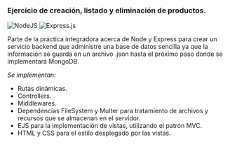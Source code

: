 ### Ejercicio de creación, listado y eliminación de productos. 

![NodeJS](https://img.shields.io/badge/node.js-%2343853D.svg?style=for-the-badge&logo=node.js&logoColor=white) ![Express.js](https://img.shields.io/badge/express.js-%23404d59.svg?style=for-the-badge&logo=express&logoColor=%2361DAFB)

Parte de la práctica integradora acerca de Node y Express para crear un servicio backend que administre una base de datos sencilla ya que la información se guarda en un archivo .json hasta el próximo paso donde se implementará MongoDB.

*Se implementan:*
- Rutas dinámicas.
- Controllers.
- Middlewares.
- Dependencias FileSystem y Multer para tratamiento de archivos y recursos que se almacenan en el servidor.
- EJS para la implementación de vistas, utilizando el patrón MVC.
- HTML y CSS para el estilo desplegado por las vistas.

